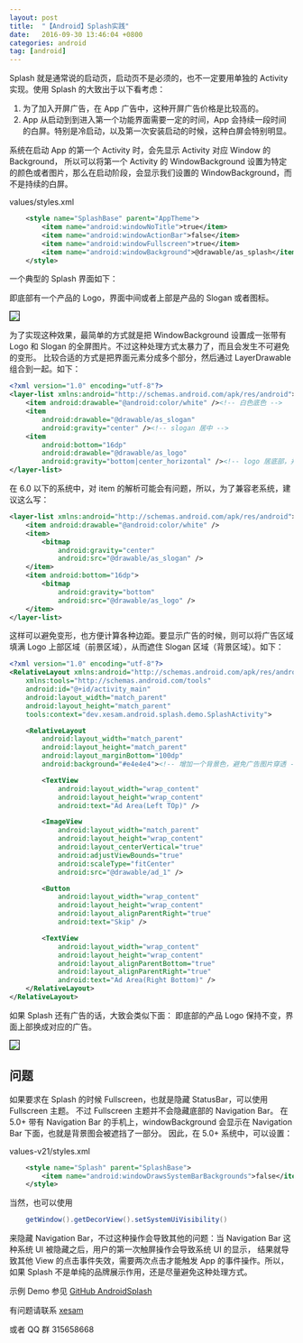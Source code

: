 ```yaml
---
layout: post
title:  "【Android】Splash实践"
date:   2016-09-30 13:46:04 +0800
categories: android
tag: [android]
---
```


Splash 就是通常说的启动页，启动页不是必须的，也不一定要用单独的 Activity 实现。使用 Splash 的大致出于以下看考虑：

1. 为了加入开屏广告，在 App 广告中，这种开屏广告价格是比较高的。
2. App 从启动到到进入第一个功能界面需要一定的时间，App 会持续一段时间的白屏。特别是冷启动，以及第一次安装启动的时候，这种白屏会特别明显。

系统在启动 App 的第一个 Activity 时，会先显示 Activity 对应 Window 的 Background，
所以可以将第一个 Activity 的 WindowBackground 设置为特定的颜色或者图片，那么在启动阶段，会显示我们设置的 WindowBackground，而不是持续的白屏。

values/styles.xml

```xml
    <style name="SplashBase" parent="AppTheme">
        <item name="android:windowNoTitle">true</item>
        <item name="android:windowActionBar">false</item>
        <item name="android:windowFullscreen">true</item>
        <item name="android:windowBackground">@drawable/as_splash</item>
    </style>
```


一个典型的 Splash 界面如下：

即底部有一个产品的 Logo，界面中间或者上部是产品的 Slogan 或者图标。

<img src="{{ site.baseurl }}/image/android_splash_3.png" style="border:1px solid black;" />

为了实现这种效果，最简单的方式就是把 WindowBackground 设置成一张带有 Logo 和 Slogan 的全屏图片。不过这种处理方式太暴力了，而且会发生不可避免的变形。
比较合适的方式是把界面元素分成多个部分，然后通过 LayerDrawable 组合到一起。如下：

```xml
<?xml version="1.0" encoding="utf-8"?>
<layer-list xmlns:android="http://schemas.android.com/apk/res/android">
    <item android:drawable="@android:color/white" /><!-- 白色底色 -->
    <item
        android:drawable="@drawable/as_slogan"
        android:gravity="center" /><!-- slogan 居中 -->
    <item
        android:bottom="16dp"
        android:drawable="@drawable/as_logo"
        android:gravity="bottom|center_horizontal" /><!-- logo 居底部，并有 16dp 的边距 -->
</layer-list>
```

在 6.0 以下的系统中，对 item 的解析可能会有问题，所以，为了兼容老系统，建议这么写：

```xml
<layer-list xmlns:android="http://schemas.android.com/apk/res/android">
    <item android:drawable="@android:color/white" />
    <item>
        <bitmap
            android:gravity="center"
            android:src="@drawable/as_slogan" />
    </item>
    <item android:bottom="16dp">
        <bitmap
            android:gravity="bottom"
            android:src="@drawable/as_logo" />
    </item>
</layer-list>
```

这样可以避免变形，也方便计算各种边距。要显示广告的时候，则可以将广告区域填满 Logo 上部区域（前景区域），从而遮住 Slogan 区域（背景区域）。如下：

```xml
<?xml version="1.0" encoding="utf-8"?>
<RelativeLayout xmlns:android="http://schemas.android.com/apk/res/android"
    xmlns:tools="http://schemas.android.com/tools"
    android:id="@+id/activity_main"
    android:layout_width="match_parent"
    android:layout_height="match_parent"
    tools:context="dev.xesam.android.splash.demo.SplashActivity">

    <RelativeLayout
        android:layout_width="match_parent"
        android:layout_height="match_parent"
        android:layout_marginBottom="100dp"
        android:background="#e4e4e4"><!-- 增加一个背景色，避免广告图片穿透 -->

        <TextView
            android:layout_width="wrap_content"
            android:layout_height="wrap_content"
            android:text="Ad Area(Left TOp)" />

        <ImageView
            android:layout_width="match_parent"
            android:layout_height="wrap_content"
            android:layout_centerVertical="true"
            android:adjustViewBounds="true"
            android:scaleType="fitCenter"
            android:src="@drawable/ad_1" />

        <Button
            android:layout_width="wrap_content"
            android:layout_height="wrap_content"
            android:layout_alignParentRight="true"
            android:text="Skip" />

        <TextView
            android:layout_width="wrap_content"
            android:layout_height="wrap_content"
            android:layout_alignParentBottom="true"
            android:layout_alignParentRight="true"
            android:text="Ad Area(Right Bottom)" />
    </RelativeLayout>
</RelativeLayout>

```

如果 Splash 还有广告的话，大致会类似下面：
即底部的产品 Logo 保持不变，界面上部换成对应的广告。

<img src="{{ site.baseurl }}/image/android_splash_4.png" style="border:1px solid black;" />

## 问题

如果要求在 Splash 的时候 Fullscreen，也就是隐藏 StatusBar，可以使用 Fullscreen 主题。 不过 Fullscreen 主题并不会隐藏底部的 Navigation Bar。
在 5.0+ 带有 Navigation Bar 的手机上，windowBackground 会显示在 Navigation Bar 下面，也就是背景图会被遮挡了一部分。
因此，在 5.0+ 系统中，可以设置：

values-v21/styles.xml

```xml
    <style name="Splash" parent="SplashBase">
        <item name="android:windowDrawsSystemBarBackgrounds">false</item>
    </style>
```

当然，也可以使用

```java
    getWindow().getDecorView().setSystemUiVisibility()
```

来隐藏 Navigation Bar，不过这种操作会导致其他的问题：当 Navigation Bar 这种系统 UI 被隐藏之后，用户的第一次触屏操作会导致系统 UI 的显示，
结果就导致其他 View 的点击事件失效，需要两次点击才能触发 App 的事件操作。所以，如果 Splash 不是单纯的品牌展示作用，还是尽量避免这种处理方式。

示例 Demo 参见 [GitHub AndroidSplash](https://github.com/xesam/AndroidSplash)

有问题请联系 [xesam](http://xesam.github.io/about/)

或者 QQ 群 315658668
